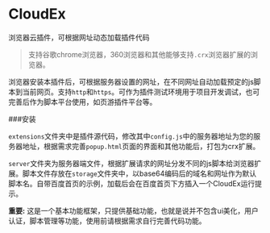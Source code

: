 # CloudEx
浏览器云插件，可根据网址动态加载插件代码

>支持谷歌chrome浏览器，360浏览器和其他能够支持`.crx`浏览器扩展的浏览器。

浏览器安装本插件后，可根据服务器设置的网址，在不同网址自动加载预定的js脚本到当前网页。支持`http`和`https`。可作为插件测试环境用于项目开发调试，也可完善后作为脚本平台使用，如页游插件平台等。

###安装

`extensions`文件夹中是插件源代码，修改其中`config.js`中的服务器地址为您的服务器地址，根据需求完善`popup.html`页面的界面和其他功能后，打包为crx扩展。

`server`文件夹为服务器端文件，根据扩展请求的网址分发不同的js脚本给浏览器扩展。脚本文件存放在`storage`文件夹中，以base64编码后的域名和网址作为默认脚本名。自带百度首页的示例，加载后会在百度首页下方插入一个CloudEx运行提示。

**重要:** 这是一个基本功能框架，只提供基础功能，也就是说并不包含ui美化，用户认证，脚本管理等功能，使用前请根据需求自行完善代码功能。



